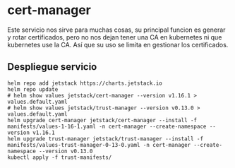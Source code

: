 # cert-manager

Este servicio nos sirve para muchas cosas, su principal funcion es generar y rotar certificados, pero no nos dejan tener una CA en kubernetes ni que kubernetes use la CA. Así que su uso se limita en gestionar los certificados.

## Despliegue servicio

``` shell
helm repo add jetstack https://charts.jetstack.io
helm repo update
# helm show values jetstack/cert-manager --version v1.16.1 > values.default.yaml
# helm show values jetstack/trust-manager --version v0.13.0 > values.default.yaml
helm upgrade cert-manager jetstack/cert-manager --install -f manifests/values-1-16-1.yaml -n cert-manager --create-namespace --version v1.16.1
helm upgrade trust-manager jetstack/trust-manager --install -f manifests/values-trust-manager-0-13-0.yaml -n cert-manager --create-namespace --version v0.13.0
kubectl apply -f trust-manifests/
```


